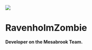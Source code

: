 ![](https://crafatar.com/renders/body/c2907bdd-9aba-4c20-b83b-ddb41c004e78?scale=5)
# RavenholmZombie

**Developer on the Mesabrook Team.**
